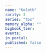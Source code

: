 ```yaml
---
name: "Koloth"
rarity: 3
series: "tos"
memory_alpha: ""
bigbook_tier:
events:
in_portal:
published: false
---
```


